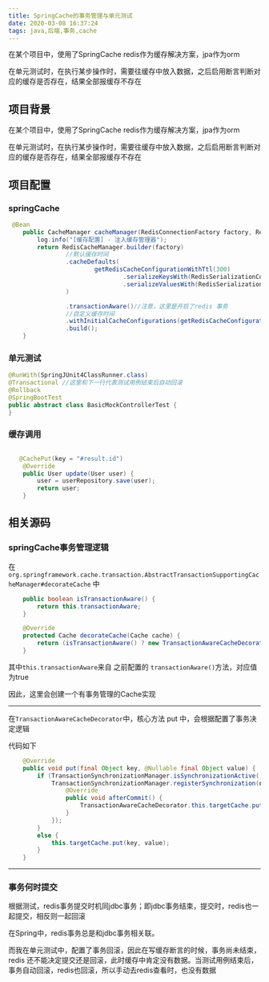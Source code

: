 ```yaml
---
title: SpringCache的事务管理与单元测试
date: 2020-03-08 16:37:24
tags: java,后端,事务,cache
---
```




在某个项目中，使用了SpringCache redis作为缓存解决方案，jpa作为orm

在单元测试时，在执行某步操作时，需要往缓存中放入数据，之后启用断言判断对应的缓存是否存在，结果全部报缓存不存在



<!-- more -->



## 项目背景

在某个项目中，使用了SpringCache redis作为缓存解决方案，jpa作为orm

在单元测试时，在执行某步操作时，需要往缓存中放入数据，之后启用断言判断对应的缓存是否存在，结果全部报缓存不存在



## 项目配置

### springCache

```java
 @Bean
    public CacheManager cacheManager(RedisConnectionFactory factory, RedisSerializer serializer) {
        log.info("[缓存配置] - 注入缓存管理器");
        return RedisCacheManager.builder(factory)
                //默认缓存时间
                .cacheDefaults(
                        getRedisCacheConfigurationWithTtl(300)
                                .serializeKeysWith(RedisSerializationContext.SerializationPair.fromSerializer(new StringRedisSerializer()))
                                .serializeValuesWith(RedisSerializationContext.SerializationPair.fromSerializer(serializer))
                )

                .transactionAware()//注意，这里是开启了redis 事务
                //自定义缓存时间
                .withInitialCacheConfigurations(getRedisCacheConfigurationMap())
                .build();
    }

```

### 单元测试

```java 
@RunWith(SpringJUnit4ClassRunner.class)
@Transactional //这里和下一行代表测试用例结束后自动回滚
@Rollback
@SpringBootTest
public abstract class BasicMockControllerTest {
}
```

### 缓存调用

```java

   @CachePut(key = "#result.id")
    @Override
    public User update(User user) {
        user = userRepository.save(user);
        return user;
    }
```

## 相关源码

### springCache事务管理逻辑

在`org.springframework.cache.transaction.AbstractTransactionSupportingCacheManager#decorateCache` 中

```java
    public boolean isTransactionAware() {
		return this.transactionAware;
	}

	@Override
	protected Cache decorateCache(Cache cache) {
		return (isTransactionAware() ? new TransactionAwareCacheDecorator(cache) : cache);
	}

```

其中`this.transactionAware`来自 之前配置的 `transactionAware()`方法，对应值为true

因此，这里会创建一个有事务管理的Cache实现

---

在`TransactionAwareCacheDecorator`中，核心方法 put 中，会根据配置了事务决定逻辑

代码如下
```java 
	@Override
	public void put(final Object key, @Nullable final Object value) {
		if (TransactionSynchronizationManager.isSynchronizationActive()) {
			TransactionSynchronizationManager.registerSynchronization(new TransactionSynchronizationAdapter() {
				@Override
				public void afterCommit() {
					TransactionAwareCacheDecorator.this.targetCache.put(key, value);
				}
			});
		}
		else {
			this.targetCache.put(key, value);
		}
	}
```

---

### 事务何时提交

根据测试，redis事务提交时机同jdbc事务；即jdbc事务结束，提交时，redis也一起提交，相反则一起回滚


在Spring中，redis事务总是和jdbc事务相关联。

而我在单元测试中，配置了事务回滚，因此在写缓存断言的时候，事务尚未结束，redis 还不能决定提交还是回滚，此时缓存中肯定没有数据。当测试用例结束后，事务自动回滚，redis也回滚，所以手动去redis查看时，也没有数据